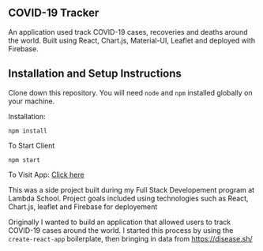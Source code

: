 ## COVID-19 Tracker

An application used track COVID-19 cases, recoveries and deaths around the world.
Built using React, Chart.js, Material-UI, Leaflet and deployed with Firebase.

## Installation and Setup Instructions

Clone down this repository. You will need `node` and `npm` installed globally on your machine.  

Installation:

`npm install`  


To Start Client

`npm start`  

To Visit App:
[Click here](https://covid-19-tracker-8f7fe.web.app/)


This was a side project built during my Full Stack Developement program at Lambda School. Project goals included using technologies such as React, Chart.js, leaflet and Firebase for deployement

Originally I wanted to build an application that allowed users to track COVID-19 cases around the world. I started this process by using the `create-react-app` boilerplate, then bringing in data from  https://disease.sh/

